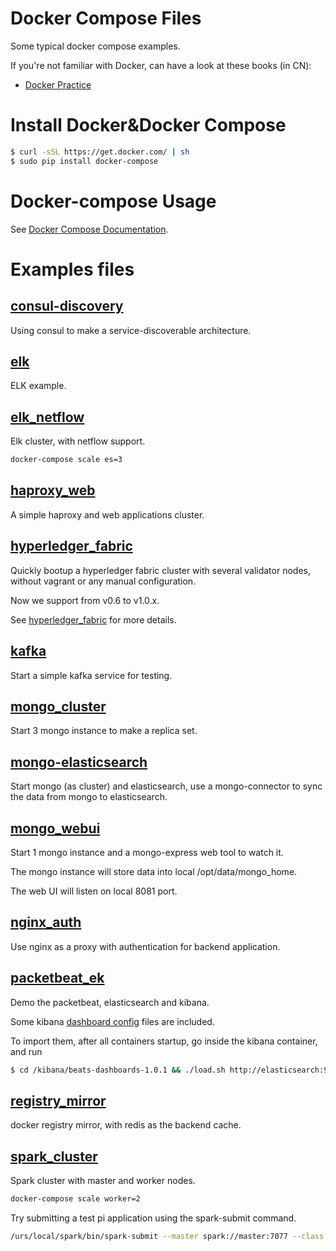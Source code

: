 Docker Compose Files
===
Some typical docker compose examples.

If you're not familiar with Docker, can have a look at these books (in CN):

* [Docker Practice](https://github.com/yeasy/docker_practice)

# Install Docker&Docker Compose

```bash
$ curl -sSL https://get.docker.com/ | sh
$ sudo pip install docker-compose
```

# Docker-compose Usage
See [Docker Compose Documentation](https://docs.docker.com/compose/).


# Examples files

## [consul-discovery](consul-discovery)
Using consul to make a service-discoverable architecture.

## [elk](elk)
ELK example.


## [elk_netflow](elk_netflow)
Elk cluster, with netflow support.
```sh
docker-compose scale es=3
```

## [haproxy_web](haproxy_web)
A simple haproxy and web applications cluster.

## [hyperledger_fabric](hyperledger_fabric)
Quickly bootup a hyperledger fabric cluster with several validator nodes, without vagrant or any manual configuration.

Now we support from v0.6 to v1.0.x.

See [hyperledger_fabric](hyperledger_fabric) for more details.

## [kafka](kafka)
Start a simple kafka service for testing.

## [mongo_cluster](mongo_cluster)
Start 3 mongo instance to make a replica set.

## [mongo-elasticsearch](mongo-elasticsearch)
Start mongo (as cluster) and elasticsearch, use a mongo-connector to sync the data from mongo to elasticsearch.

## [mongo_webui](mongo_webui)
Start 1 mongo instance and a mongo-express web tool to watch it.

The mongo instance will store data into local /opt/data/mongo_home.

The web UI will listen on local 8081 port.

## [nginx_auth](nginx_auth)
Use nginx as a proxy with authentication for backend application.

## [packetbeat_ek](packetbeat_ek)
Demo the packetbeat, elasticsearch and kibana.

Some kibana [dashboard config](https://github.com/elastic/beats-dashboards) files are included.

To import them, after all containers startup, go inside the kibana container, and run
```sh
$ cd /kibana/beats-dashboards-1.0.1 && ./load.sh http://elasticsearch:9200
```

## [registry_mirror](registry_mirror)
docker registry mirror, with redis as the backend cache.

## [spark_cluster](spark_cluster)
Spark cluster with master and worker nodes.
```sh
docker-compose scale worker=2
```
Try submitting a test pi application using the spark-submit command.
```sh
/urs/local/spark/bin/spark-submit --master spark://master:7077 --class org.apache.spark.examples.SparkPi /usr/local/spark/lib/spark-examples-1.4.0-hadoop2.6.0.jar 1000
```

